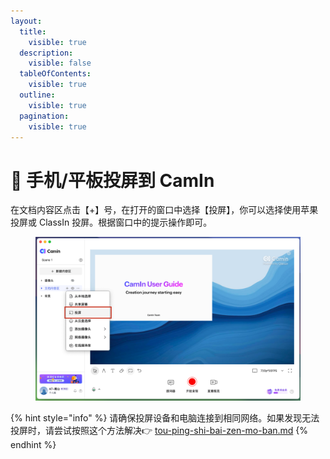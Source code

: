 ```yaml
---
layout:
  title:
    visible: true
  description:
    visible: false
  tableOfContents:
    visible: true
  outline:
    visible: true
  pagination:
    visible: true
---
```


# 📳 手机/平板投屏到 CamIn

在文档内容区点击【+】号，在打开的窗口中选择【投屏】，你可以选择使用苹果投屏或 ClassIn 投屏。根据窗口中的提示操作即可。

<figure><img src="../../.gitbook/assets/image (53).png" alt=""><figcaption></figcaption></figure>

{% hint style="info" %}
请确保投屏设备和电脑连接到相同网络。如果发现无法投屏时，请尝试按照这个方法解决👉 [tou-ping-shi-bai-zen-mo-ban.md](../../chang-jian-wen-ti/tou-ping-shi-bai-zen-mo-ban.md "mention")
{% endhint %}
